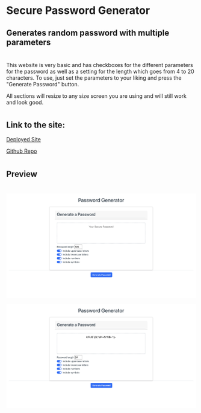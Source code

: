 # Secure Password Generator

## Generates random password with multiple parameters
  
#   

This website is very basic and has checkboxes for the different parameters for the password as well as a setting for the length which goes from 4 to 20 characters. To use, just set the parameters to your liking and press the "Generate Password" button.

All sections will resize to any size screen you are using and will still work and look good.

#
## Link to the site:
[Deployed Site](https://github.com/Bfunk54/PasswordGenerator)

[Github Repo](https://bfunk54.github.io/PasswordGenerator/)



#
## Preview
#

![](./assets/images/Screen%20Shot%202022-11-09%20at%2010.14.35%20AM.png)

![](./assets/images/Screen%20Shot%202022-11-09%20at%2010.15.08%20AM.png)
